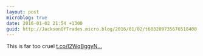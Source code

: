 ```yaml
---
layout: post
microblog: true
date: 2016-01-02 21:54 +1300
guid: http://JacksonOfTrades.micro.blog/2016/01/02/t683209735676518400.html
---
```

This is far too cruel [t.co/I2WqBggyN...](https://t.co/I2WqBggyNW)
